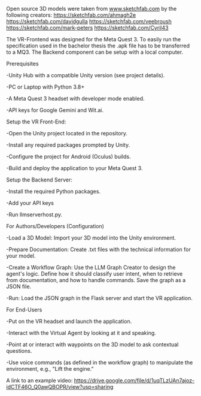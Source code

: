 Open source 3D models were taken from www.sketchfab.com by the following creators:
https://sketchfab.com/ahmagh2e
https://sketchfab.com/davidgulla
https://sketchfab.com/veebroush
https://sketchfab.com/mark-peters
https://sketchfab.com/Cyril43

The VR-Frontend was designed for the Meta Quest 3. To easily run the specification used in the bachelor thesis the .apk file has to be transferred to a MQ3. The Backend component can be setup with a local computer.


Prerequisites

  -Unity Hub with a compatible Unity version (see project details).

  -PC or Laptop with Python 3.8+

  -A Meta Quest 3 headset with developer mode enabled.

  -API keys for Google Gemini and Wit.ai.

Setup the VR Front-End:

  -Open the Unity project located in the repository.

  -Install any required packages prompted by Unity.

  -Configure the project for Android (Oculus) builds.

  -Build and deploy the application to your Meta Quest 3.


Setup the Backend Server:

  -Install the required Python packages.

  -Add your API keys

  -Run llmserverhost.py.


For Authors/Developers (Configuration)

  -Load a 3D Model: Import your 3D model into the Unity environment.

  -Prepare Documentation: Create .txt files with the technical information for your model.

  -Create a Workflow Graph: Use the LLM Graph Creator to design the agent's logic. Define how it should classify user       intent, when to retrieve from documentation, and how to handle commands. Save the graph as a JSON file.

  -Run: Load the JSON graph in the Flask server and start the VR application.


For End-Users

  -Put on the VR headset and launch the application.

  -Interact with the Virtual Agent by looking at it and speaking.

  -Point at or interact with waypoints on the 3D model to ask contextual questions.

  -Use voice commands (as defined in the workflow graph) to manipulate the environment, e.g., "Lift the engine."

  A link to an example video: https://drive.google.com/file/d/1uqTLzUAn7ajoz-idCTF46O_Q0awQBOPR/view?usp=sharing

